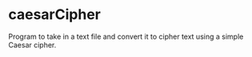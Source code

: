 # caesarCipher
Program to take in a text file and convert it to cipher text using a simple Caesar cipher.
